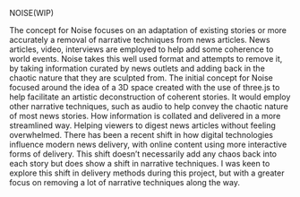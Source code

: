 NOISE(WIP)

The concept for Noise focuses on an adaptation of existing stories or more accurately a removal of narrative techniques from news articles. News articles, video, interviews are employed to help add some coherence to world events. Noise takes this well used format and attempts to remove it, by taking information curated by news outlets and adding back in the chaotic nature that they are sculpted from. The initial concept for Noise focused around the idea of a 3D space created with the use of three.js to help facilitate an artistic deconstruction of coherent stories. It would employ other narrative techniques, such as audio to help convey the chaotic nature of most news stories. How information is collated and delivered in a more streamlined way. Helping viewers to digest news articles without feeling overwhelmed. There has been a recent shift in how digital technologies influence modern news delivery, with online content using more interactive forms of delivery. This shift doesn’t necessarily add any chaos back into each story but does show a shift in narrative techniques. I was keen to explore this shift in delivery methods during this project, but with a greater focus on removing a lot of narrative techniques along the way.
